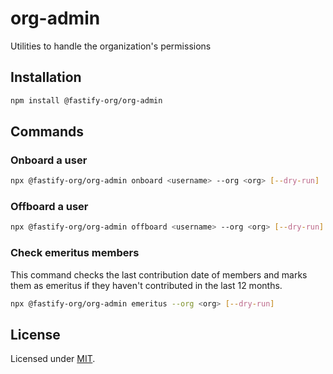 # org-admin
Utilities to handle the organization's permissions

## Installation

```bash
npm install @fastify-org/org-admin
```

## Commands

### Onboard a user

```bash
npx @fastify-org/org-admin onboard <username> --org <org> [--dry-run]
```

### Offboard a user

```bash
npx @fastify-org/org-admin offboard <username> --org <org> [--dry-run]
```

### Check emeritus members

This command checks the last contribution date of members
and marks them as emeritus if they haven't contributed in the last 12 months.

```bash
npx @fastify-org/org-admin emeritus --org <org> [--dry-run]
```

## License

Licensed under [MIT](./LICENSE).
